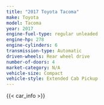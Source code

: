 ```yaml
---
title: "2017 Toyota Tacoma"
make: Toyota
model: Tacoma
year: 2017
engine-fuel-type: regular unleaded
engine-hp: 278
engine-cylinders: 6
transmission-type: Automatic
driven-wheels: Rear wheel drive
number-of-doors: 4
market-category: N/A
vehicle-size: Compact
vehicle-style: Extended Cab Pickup
---
```


{{< car_info >}}
